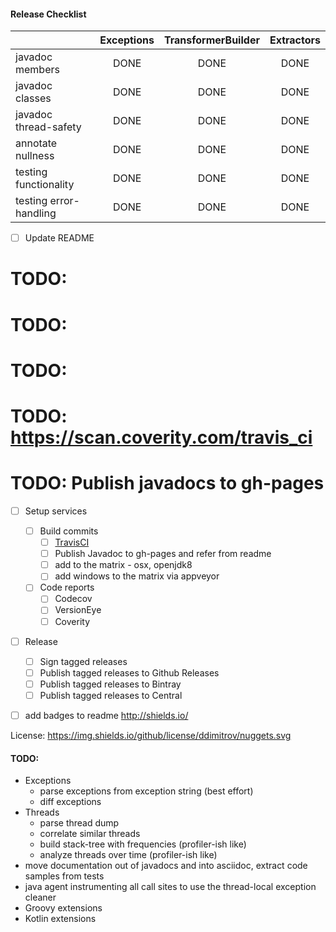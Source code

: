 #### Release Checklist
|                       | Exceptions | TransformerBuilder | Extractors 
|-----------------------|:---:|:---:|:---:
| javadoc members       | DONE| DONE| DONE 
| javadoc classes       | DONE| DONE| DONE 
| javadoc thread-safety | DONE| DONE| DONE 
| annotate nullness     | DONE| DONE| DONE 
| testing functionality | DONE| DONE| DONE  
| testing error-handling| DONE| DONE| DONE 

*[ ] Update README


# TODO:  
# TODO: 
# TODO: 
# TODO: https://scan.coverity.com/travis_ci
# TODO: Publish javadocs to gh-pages

*[ ] Setup services
    *[ ] Build commits
      *[ ] [TravisCI](https://travis-ci.org/ddimtirov/nuggets/settings)
      *[ ] Publish Javadoc to gh-pages and refer from readme
      *[ ] add to the matrix - osx, openjdk8
      *[ ] add windows to the matrix via appveyor
    *[ ] Code reports
        *[ ] Codecov
        *[ ] VersionEye
        *[ ] Coverity
*[ ] Release  
    *[ ] Sign tagged releases   
    *[ ] Publish tagged releases to Github Releases  
    *[ ] Publish tagged releases to Bintray  
    *[ ] Publish tagged releases to Central  
*[ ] add badges to readme http://shields.io/



License: https://img.shields.io/github/license/ddimitrov/nuggets.svg

    
#### TODO: 
- Exceptions
    - parse exceptions from exception string (best effort)
    - diff exceptions
- Threads
    - parse thread dump
    - correlate similar threads    
    - build stack-tree with frequencies (profiler-ish like)
    - analyze threads over time (profiler-ish like)
- move documentation out of javadocs and into asciidoc, extract code samples from tests
- java agent instrumenting all call sites to use the thread-local exception cleaner
- Groovy extensions
- Kotlin extensions

